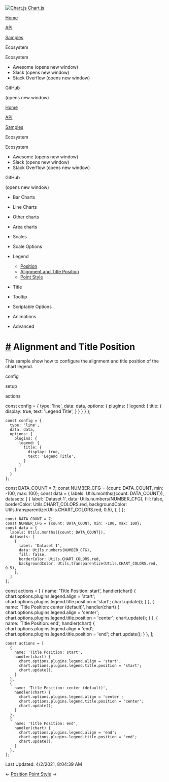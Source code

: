 <a href="/docs/3.0.0/" class="home-link router-link-active"><img src="/docs/3.0.0/favicon.ico" alt="Chart.js" class="logo" /> <span class="site-name can-hide">Chart.js</span></a>

<a href="/docs/3.0.0/" class="nav-link">Home</a>

<a href="/docs/3.0.0/api/" class="nav-link">API</a>

<a href="/docs/3.0.0/samples/" class="nav-link router-link-active">Samples</a>

<span class="title">Ecosystem</span> <span class="arrow down"></span>

<span class="title">Ecosystem</span> <span class="arrow right"></span>

-   Awesome
    <span class="sr-only">(opens new window)</span>
-   Slack
    <span class="sr-only">(opens new window)</span>
-   Stack Overflow
    <span class="sr-only">(opens new window)</span>

GitHub

<span class="sr-only">(opens new window)</span>

<a href="/docs/3.0.0/" class="nav-link">Home</a>

<a href="/docs/3.0.0/api/" class="nav-link">API</a>

<a href="/docs/3.0.0/samples/" class="nav-link router-link-active">Samples</a>

<span class="title">Ecosystem</span> <span class="arrow down"></span>

<span class="title">Ecosystem</span> <span class="arrow right"></span>

-   Awesome
    <span class="sr-only">(opens new window)</span>
-   Slack
    <span class="sr-only">(opens new window)</span>
-   Stack Overflow
    <span class="sr-only">(opens new window)</span>

GitHub

<span class="sr-only">(opens new window)</span>

-   Bar Charts <span class="arrow right"></span>

-   Line Charts <span class="arrow right"></span>

-   Other charts <span class="arrow right"></span>

-   Area charts <span class="arrow right"></span>

-   Scales <span class="arrow right"></span>

-   Scale Options <span class="arrow right"></span>

-   Legend <span class="arrow down"></span>

    -   <a href="/docs/3.0.0/samples/legend/position.html" class="sidebar-link">Position</a>
    -   <a href="/docs/3.0.0/samples/legend/title.html" class="active sidebar-link">Alignment and Title Position</a>
    -   <a href="/docs/3.0.0/samples/legend/point-style.html" class="sidebar-link">Point Style</a>

-   Title <span class="arrow right"></span>

-   Tooltip <span class="arrow right"></span>

-   Scriptable Options <span class="arrow right"></span>

-   Animations <span class="arrow right"></span>

-   Advanced <span class="arrow right"></span>

<a href="#alignment-and-title-position" class="header-anchor">#</a> Alignment and Title Position
================================================================================================

This sample show how to configure the alignment and title position of the chart legend.

config

setup

actions

<a href="https://github.com/chartjs/Chart.js/blob/master/docs/samples/legend/title.md" class="code-editor-tool fab fa-github fa-lg" title="View on GitHub"></a>

const config = { type: 'line', data: data, options: { plugins: { legend: { title: { display: true, text: 'Legend Title', } } } } };

    const config = {
      type: 'line',
      data: data,
      options: {
        plugins: {
          legend: {
            title: {
              display: true,
              text: 'Legend Title',
            }
          }
        }
      }
    };

const DATA\_COUNT = 7; const NUMBER\_CFG = {count: DATA\_COUNT, min: -100, max: 100}; const data = { labels: Utils.months({count: DATA\_COUNT}), datasets: \[ { label: 'Dataset 1', data: Utils.numbers(NUMBER\_CFG), fill: false, borderColor: Utils.CHART\_COLORS.red, backgroundColor: Utils.transparentize(Utils.CHART\_COLORS.red, 0.5), }, \] };

    const DATA_COUNT = 7;
    const NUMBER_CFG = {count: DATA_COUNT, min: -100, max: 100};
    const data = {
      labels: Utils.months({count: DATA_COUNT}),
      datasets: [
        {
          label: 'Dataset 1',
          data: Utils.numbers(NUMBER_CFG),
          fill: false,
          borderColor: Utils.CHART_COLORS.red,
          backgroundColor: Utils.transparentize(Utils.CHART_COLORS.red, 0.5),
        },
      ]
    };

const actions = \[ { name: 'Title Position: start', handler(chart) { chart.options.plugins.legend.align = 'start'; chart.options.plugins.legend.title.position = 'start'; chart.update(); } }, { name: 'Title Position: center (default)', handler(chart) { chart.options.plugins.legend.align = 'center'; chart.options.plugins.legend.title.position = 'center'; chart.update(); } }, { name: 'Title Position: end', handler(chart) { chart.options.plugins.legend.align = 'end'; chart.options.plugins.legend.title.position = 'end'; chart.update(); } }, \];

    const actions = [
      {
        name: 'Title Position: start',
        handler(chart) {
          chart.options.plugins.legend.align = 'start';
          chart.options.plugins.legend.title.position = 'start';
          chart.update();
        }
      },
      {
        name: 'Title Position: center (default)',
        handler(chart) {
          chart.options.plugins.legend.align = 'center';
          chart.options.plugins.legend.title.position = 'center';
          chart.update();
        }
      },
      {
        name: 'Title Position: end',
        handler(chart) {
          chart.options.plugins.legend.align = 'end';
          chart.options.plugins.legend.title.position = 'end';
          chart.update();
        }
      },
    ];

<span class="prefix">Last Updated:</span> <span class="time">4/2/2021, 8:04:39 AM</span>

<span class="prev"> ← <a href="/docs/3.0.0/samples/legend/position.html" class="prev">Position</a> </span> <span class="next"> [Point Style](/docs/3.0.0/samples/legend/point-style.html) → </span>
